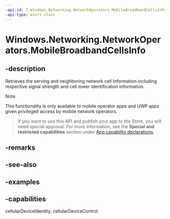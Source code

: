 ```yaml
---
-api-id: T:Windows.Networking.NetworkOperators.MobileBroadbandCellsInfo
-api-type: winrt class
---
```


<!-- Class syntax.
public class MobileBroadbandCellsInfo 
-->

# Windows.Networking.NetworkOperators.MobileBroadbandCellsInfo

## -description
Retrieves the serving and neighboring network cell information including respective signal strength and cell tower identification information.

> [!NOTE]
> This functionality is only available to mobile operator apps and UWP apps given privileged access by mobile network operators.

> If you want to use this API and publish your app to the Store, you will need special approval. For more information, see the **Special and restricted capabilities** section under [App capability declarations](https://docs.microsoft.com/windows/uwp/packaging/app-capability-declarations). 

## -remarks

## -see-also

## -examples


## -capabilities
cellularDeviceIdentity, cellularDeviceControl
